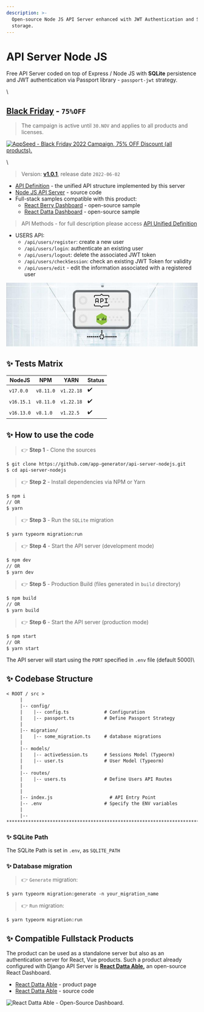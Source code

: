 ```yaml
---
description: >-
  Open-source Node JS API Server enhanced with JWT Authentication and SQLite
  storage.
---
```


# API Server Node JS

Free API Server coded on top of Express / Node JS with **SQLite** persistence and JWT authentication via Passport library - `passport-jwt` strategy.

\


## [Black Friday](https://appseed.us/discounts/) - `75%OFF`

> The campaign is active until `30.NOV` and applies to all products and licenses.

[![AppSeed - Black Friday 2022 Campaign, 75% OFF Discount (all products).](https://user-images.githubusercontent.com/51070104/201829599-9fe6bdd7-3f19-46f3-9115-962eeb13bf29.jpg)](https://appseed.us/discounts/)

\


> Version: [**v1.0.1**](https://github.com/app-generator/api-server-nodejs/releases), release date `2022-06-02`

* [API Definition](api-unified-definition.md) - the unified API structure implemented by this server
* [Node JS API Server](https://github.com/app-generator/api-server-nodejs) - source code
* Full-stack samples compatible with this product:
  * [React Berry Dashboard](https://github.com/app-generator/react-berry-admin-template) - open-source sample
  * [React Datta Dashboard](https://github.com/app-generator/react-datta-able-dashboard) - open-source sample

> API Methods - for full description please access [API Unified Definition](api-unified-definition.md)

* USERS API:
  * `/api/users/register`: create a new user
  * `/api/users/login`: authenticate an existing user
  * `/api/users/logout`: delete the associated JWT token
  * `/api/users/checkSession`: check an existing JWT Token for validity
  * `/api/users/edit` - edit the information associated with a registered user

![Node JS API Server - Open-source Product.](../../.gitbook/assets/api-cover-nodejs-xs.jpg)

## ✨ Tests Matrix

| NodeJS     | NPM       | YARN       | Status |
| ---------- | --------- | ---------- | ------ |
| `v17.0.0`  | `v8.11.0` | `v1.22.18` | ✔️     |
| `v16.15.1` | `v8.11.0` | `v1.22.18` | ✔️     |
| `v16.13.0` | `v8.1.0`  | `v1.22.5`  | ✔️     |

## ✨ How to use the code

> 👉 **Step 1** - Clone the sources

```
$ git clone https://github.com/app-generator/api-server-nodejs.git
$ cd api-server-nodejs
```

> 👉 **Step 2** - Install dependencies via NPM or Yarn

```
$ npm i
// OR
$ yarn
```

> 👉 **Step 3** - Run the `SQLite` migration

```
$ yarn typeorm migration:run
```

> 👉 **Step 4** - Start the API server (development mode)

```
$ npm dev
// OR
$ yarn dev
```

> 👉 **Step 5** - Production Build (files generated in `build` directory)

```
$ npm build
// OR
$ yarn build
```

> 👉 **Step 6** - Start the API server (production mode)

```
$ npm start
// OR
$ yarn start
```

The API server will start using the `PORT` specified in `.env` file (default 5000)\\

## ✨ Codebase Structure

```
< ROOT / src >
     | 
     |-- config/                              
     |    |-- config.ts             # Configuration       
     |    |-- passport.ts           # Define Passport Strategy             
     | 
     |-- migration/
     |    |-- some_migration.ts     # database migrations
     |
     |-- models/                              
     |    |-- activeSession.ts      # Sessions Model (Typeorm)              
     |    |-- user.ts               # User Model (Typeorm) 
     | 
     |-- routes/                              
     |    |-- users.ts              # Define Users API Routes
     | 
     | 
     |-- index.js                     # API Entry Point
     |-- .env                       # Specify the ENV variables
     |                        
     |-- ************************************************************************
```

### ✨ SQLite Path

The SQLite Path is set in `.env`, as `SQLITE_PATH`

### ✨ Database migration

> 👉 `Generate` migration:

```
$ yarn typeorm migration:generate -n your_migration_name
```

> 👉 `Run` migration:

```
$ yarn typeorm migration:run
```

## ✨ Compatible Fullstack Products

The product can be used as a standalone server but also as an authentication server for React, Vue products. Such a product already configured with Django API Server is [**React Datta Able**](https://appseed.us/product/datta-able/api-server-nodejs/react/)**,** an open-source React Dashboard.

* [React Datta Able](https://appseed.us/product/datta-able/api-server-nodejs/react/) - product page
* ​[React Datta Able](https://github.com/app-generator/react-datta-able-dashboard) - source code

![React Datta Able - Open-Source Dashboard.](https://gblobscdn.gitbook.com/assets%2F-MYVW6MKCi9iujNc3SK\_%2F-Memyr3wdOIsonokJPUQ%2F-Men-RiulajMsyVGTEgy%2Freact-datta-able-cover.jpg?alt=media\&token=c87fbe5e-44b0-4d3d-9bb3-c41495fbb567)
